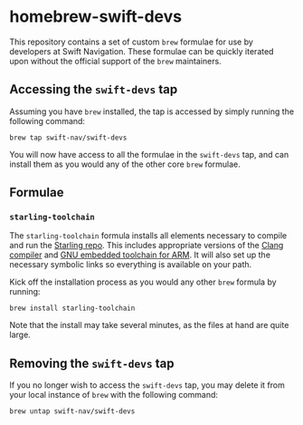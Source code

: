 # homebrew-swift-devs
This repository contains a set of custom `brew` formulae for use by developers at Swift Navigation. These formulae can be quickly iterated upon without the official support of the `brew` maintainers.

## Accessing the `swift-devs` tap
Assuming you have `brew` installed, the tap is accessed by simply running the following command:
```
brew tap swift-nav/swift-devs
```

You will now have access to all the formulae in the `swift-devs` tap, and can install them as you would any of the other core `brew` formulae.

## Formulae
### `starling-toolchain`
The `starling-toolchain` formula installs all elements necessary to compile and run the [Starling repo](https://github.com/swift-nav/starling). This includes appropriate versions of the [Clang compiler](http://releases.llvm.org/) and [GNU embedded toolchain for ARM](https://developer.arm.com/open-source/gnu-toolchain/gnu-rm/downloads). It will also set up the necessary symbolic links so everything is available on your path.

Kick off the installation process as you would any other `brew` formula by running:
```
brew install starling-toolchain
```

Note that the install may take several minutes, as the files at hand are quite large.

## Removing the `swift-devs` tap
If you no longer wish to access the `swift-devs` tap, you may delete it from your local instance of `brew` with the following command:
```
brew untap swift-nav/swift-devs
```
